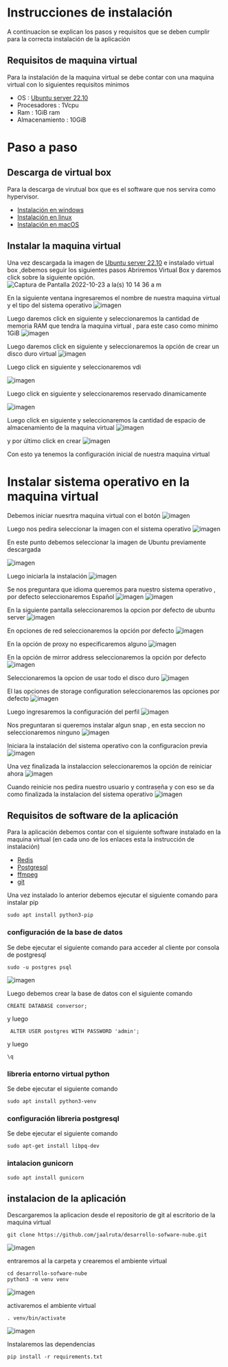# Instrucciones de instalación
  A continuacíon se explican los pasos y requisitos que se deben cumplir para la correcta instalación de la aplicación
## Requisitos de maquina virtual
  Para la instalación de la maquina virtual se debe contar con una maquina virtual con lo siguientes requisitos minimos 
  - OS : [Ubuntu server 22.10](https://ubuntu.com/download/server)
  - Procesadores : 1Vcpu
  - Ram : 1GiB ram
  - Almacenamiento : 10GiB 


# Paso a paso
  ## Descarga de virtual box
   Para la descarga de virutual box que es el software que nos servira como hypervisor.
   - [Instalación en windows](https://www.geeksforgeeks.org/how-to-install-virtualbox-on-windows/)
   - [Instalación en linux](https://linuxconfig.org/install-virtualbox-on-ubuntu-20-04-focal-fossa-linux)
   - [Instalación en macOS](https://medium.com/analytics-vidhya/step-by-step-guide-to-download-and-install-virtual-box-in-macos-7341b6f99827)

  ## Instalar la maquina virtual
  Una vez descargada la imagen de [Ubuntu server 22.10](https://ubuntu.com/download/server) e instalado virtual box  ,debemos seguir los siguientes pasos
    Abriremos Virtual Box y daremos click sobre la siguiente opción.
  ![Captura de Pantalla 2022-10-23 a la(s) 10 14 36 a m](https://user-images.githubusercontent.com/98671337/197400243-9516377f-1736-48ca-8fdb-fe6ddd49b4c8.png)

  En la siguiente ventana ingresaremos el nombre de nuestra maquina virtual  y el tipo del sistema operativo
  ![imagen](https://user-images.githubusercontent.com/98671337/197400437-737ef82a-022e-4e35-927b-319aa7a96eba.png)

  Luego daremos click en siguiente y seleccionaremos la cantidad de memoria RAM que tendra la maquina virtual , para este caso como minimo 1GiB
 ![imagen](https://user-images.githubusercontent.com/98671337/197400520-686816c6-417e-4687-9fda-4c7041617992.png)
  
  Luego daremos click en siguiente y seleccionaremos la opción de crear un disco duro virtual
  ![imagen](https://user-images.githubusercontent.com/98671337/197400633-de41a1b7-0e3f-46f7-9cf9-b897e9bcf42d.png)

  Luego click en siguiente y seleccionaremos vdi
  
  ![imagen](https://user-images.githubusercontent.com/98671337/197400642-7daba217-af54-4409-8b52-739094a572d7.png)
  
  Luego click en siguiente y seleccionaremos reservado dinamicamente

  ![imagen](https://user-images.githubusercontent.com/98671337/197400710-581c0ff0-128a-497f-af3a-80703ce65d96.png)

  Luego click en siguiente y seleccionaremos la cantidad de espacio de almacenamiento de la maquina virtual
  ![imagen](https://user-images.githubusercontent.com/98671337/197400774-19d8dca5-2a47-446b-8805-72d2c9f71fda.png)
 
  y por último click en crear
  ![imagen](https://user-images.githubusercontent.com/98671337/197400873-1e44af78-590b-4a3e-aef1-0fb422b576e7.png)
  
  Con esto ya tenemos la configuración inicial de nuestra maquina virtual
  
  # Instalar sistema operativo en la maquina virtual
  Debemos iniciar nuesrtra maquina virtual con el botón
  ![imagen](https://user-images.githubusercontent.com/98671337/197400981-179a3baa-f406-44b1-829d-a77211d7e29f.png)
  
  Luego nos pedira seleccionar la imagen con el sistema operativo
  ![imagen](https://user-images.githubusercontent.com/98671337/197401033-5063eb8e-983f-4546-ad81-fe1dfda076fb.png)
  
  En este punto debemos seleccionar la imagen de Ubuntu previamente descargada
  
  ![imagen](https://user-images.githubusercontent.com/98671337/197401112-c74f10b8-5b33-490d-99da-0ed590740d47.png)
  
  Luego iniciarla la instalación
  ![imagen](https://user-images.githubusercontent.com/98671337/197401179-b46dded3-3558-4890-aa2d-a6466db9bb4e.png)
  
  Se nos preguntara que idioma queremos para nuestro sistema operativo , por defecto seleccionaremos Español
  ![imagen](https://user-images.githubusercontent.com/98671337/197401264-326b1fa9-ec2a-4728-b876-821fe802a773.png)
  ![imagen](https://user-images.githubusercontent.com/98671337/197401282-51596a00-101f-4425-afdb-f78f1ba1ddc6.png)
  
  En la siguiente pantalla seleccionaremos la opcion por defecto de ubuntu server
  ![imagen](https://user-images.githubusercontent.com/98671337/197401348-a4c3025a-9d5b-44ed-be38-76d36843bfa0.png)
  
  En opciones de red seleccionaremos la opción por defecto
  ![imagen](https://user-images.githubusercontent.com/98671337/197401375-beb79046-4796-4ff2-ae55-862aa53ec281.png)
  
  En la opción de proxy no especificaremos alguno
  ![imagen](https://user-images.githubusercontent.com/98671337/197401407-25beb126-8b03-49db-a411-aad0022ff7f1.png)
  
  En la opción de mirror address  seleccionaremos la opción por defecto
  ![imagen](https://user-images.githubusercontent.com/98671337/197401457-9fa606da-0c65-4aab-99a6-ab7612e808a9.png)

  Seleccionaremos la opcion de usar todo el disco duro
  ![imagen](https://user-images.githubusercontent.com/98671337/197401512-43a2b545-2c84-49b3-bd9e-1cfcd782238c.png)
  
  El las opciones de storage configuration seleccionaremos las opciones por defecto
  ![imagen](https://user-images.githubusercontent.com/98671337/197401576-e9fd0933-5484-423a-a36a-f893b9e2b48d.png)
  
  Luego ingresaremos la configuración del perfil
  ![imagen](https://user-images.githubusercontent.com/98671337/197401624-0f9c76e5-28c7-416a-a39e-3aa4944cd0ae.png)

  Nos preguntaran si queremos instalar algun snap , en esta seccion no seleccionaremos ninguno
  ![imagen](https://user-images.githubusercontent.com/98671337/197401749-6dcc71b6-525e-495b-83c1-fcc564806749.png)
  
  Iniciara la instalación del sistema operativo con la configuracíon previa
  ![imagen](https://user-images.githubusercontent.com/98671337/197401812-75be29c8-9b30-4c05-9c41-088d2b5ae09a.png)
  
  Una vez finalizada la instalaccion seleccionaremos la opción de reiniciar ahora
  ![imagen](https://user-images.githubusercontent.com/98671337/197401869-cfc8b25d-966b-4f9b-b540-1f54cd4471db.png)

  Cuando reinicie nos pedira nuestro usuario y contraseña y con eso se da como finalizada la instalacion del sistema operativo
  ![imagen](https://user-images.githubusercontent.com/98671337/197402191-d709460c-3b31-4db1-8825-cc6d5df21957.png)

## Requisitos de software de la aplicación
  Para la aplicación debemos contar con el siguiente software instalado en la maquina virtual (en cada uno de los enlaces esta la instrucción de instalación)
  - [Redis](https://redis.io/docs/getting-started/installation/install-redis-on-linux/)
  - [Postgresql](https://www.digitalocean.com/community/tutorials/how-to-install-and-use-postgresql-on-ubuntu-20-04)
  - [ffmpeg](https://linuxize.com/post/how-to-install-ffmpeg-on-ubuntu-20-04/)
  - [git](https://git-scm.com/book/en/v2/Getting-Started-Installing-Git)
  
  Una vez instalado lo anterior debemos ejecutar el siguiente comando para instalar pip
  
  ```
  sudo apt install python3-pip
  ```
  
  ### configuración de la base de datos
  
  Se debe ejecutar el siguiente comando para acceder al cliente por consola de postgresql
  
  ```
  sudo -u postgres psql
  ```
  
  ![imagen](https://user-images.githubusercontent.com/98671337/197405325-08fe8766-9fd6-4cb0-8eee-7b445449b7b3.png)
  
  Luego debemos crear la base de datos con el siguiente comando
  
  ```
  CREATE DATABASE conversor;
  ```
  y luego 
  
  ```
   ALTER USER postgres WITH PASSWORD 'admin';
  ```
  y luego
  
  ```
  \q
  ```
  ### libreria entorno virtual python
  
  Se debe ejecutar el siguiente comando
  ```
  sudo apt install python3-venv
  ```
  
  ### configuración libreria postgresql
  
  Se debe ejecutar el siguiente comando
  ```
  sudo apt-get install libpq-dev
  ```
  ### intalacion gunicorn
  ```
  sudo apt install gunicorn
  ```

## instalacion de la aplicación

  Descargaremos la aplicacion desde el repositorio de git al escritorio de la maquina virtual
  
  ```
  git clone https://github.com/jaalruta/desarrollo-sofware-nube.git
  ```
  
  ![imagen](https://user-images.githubusercontent.com/98671337/197415327-3d8a8ea4-3c45-459e-a515-2596f5d5f178.png)
  
  entraremos al la carpeta y crearemos el ambiente virtual
  ```
  cd desarrollo-sofware-nube
  python3 -m venv venv
  ```
  ![imagen](https://user-images.githubusercontent.com/98671337/197415497-a7103f57-8de0-469c-87e4-aa54f9614da7.png)
  
  activaremos el ambiente virtual
  ```
  . venv/bin/activate
  ```
  ![imagen](https://user-images.githubusercontent.com/98671337/197415544-1d55d410-64f8-4c21-8bf3-22267f6a99a5.png)

  
  Instalaremos las dependencias
  
  ```
  pip install -r requirements.txt
  ```




  






